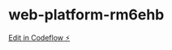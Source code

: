 # web-platform-rm6ehb

[Edit in Codeflow ⚡️](https://stackblitz.com/~/github.com/stefanoyoyo/web-platform-rm6ehb)